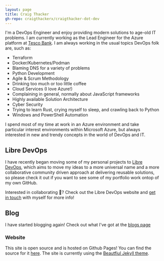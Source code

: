 ```yaml
---
layout: page
title: Craig Thacker
gh-repo: craigthackerx/craigthacker-dot-dev
---
```


I'm a DevOps Engineer and enjoy providing modern solutions to age-old IT problems. I am currently working as the Lead Engineer for the Azure platform at [Tesco Bank](https://www.tescobank.com). I am always working in the usual topics DevOps folk are, such as:

- Terraform
- Docker/Kubernetes/Podman
- Blaming DNS for a variety of problems
- Python Development
- Agile & Scrum Methodology
- Drinking too much or too little coffee
- Cloud Services (I love Azure!)
- Complaining in general, normally about JavaScript frameworks
- Highly available Solution Architecture
- Cyber Security
- Trying to learn Rust, crying myself to sleep, and crawling back to Python
- Windows and PowerShell Automation

I spend most of my time at work in an Azure environment and take particular interest environments within Microsoft Azure, but always interested in new and trendy concepts in the world of DevOps and IT.
## Libre DevOps

I have recently began moving some of my personal projects to [Libre DevOps](https://libredevops.org), which aims to move my ideas to a more universal name and a more collaborative community driven approach at delivering reusable solutions, so please check it out if you want to see some of my portfolio work ontop of my own GitHub.

Interested in collaborating :rainbow:?  Check out the Libre DevOps website and [get in touch](mailto:craig@craigthacker.dev) with myself for more info!

## Blog

I have started blogging again! Check out what I've got at the [blogs page](https://craigthacker.dev/blog)

### Website

This site is open source and is hosted on Github Pages! You can find the source for it [here](https://github.com/craigthackerx/craigthacker-dot-dev).  The site is currently using the [Beautfiul Jekyll theme](https://github.com/daattali/beautiful-jekyll).
